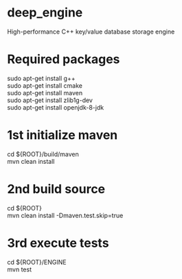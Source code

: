 # deep_engine
High-performance C++ key/value database storage engine

# Required packages
sudo apt-get install g++ <br />
sudo apt-get install cmake <br />
sudo apt-get install maven <br />
sudo apt-get install zlib1g-dev <br />
sudo apt-get install openjdk-8-jdk

# 1st initialize maven
cd ${ROOT}/build/maven <br />
mvn clean install

# 2nd build source
cd ${ROOT} <br />
mvn clean install -Dmaven.test.skip=true

# 3rd execute tests
cd ${ROOT}/ENGINE <br />
mvn test

